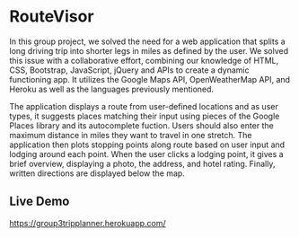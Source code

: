 # RouteVisor

In this group project, we solved the need for a web application that splits a long driving trip into shorter legs in miles as defined by the user. We solved this issue with a collaborative effort, combining our knowledge of HTML, CSS, Bootstrap, JavaScript, jQuery and APIs to create a dynamic functioning app. It utilizes the Google Maps API, OpenWeatherMap API, and Heroku as well as the languages previously mentioned.

The application displays a route from user-defined locations and as user types, it suggests places matching their input using pieces of the Google Places library and its autocomplete fuction. Users should also enter the maximum distance in miles they want to travel in one stretch. The application then plots stopping points along route based on user input and lodging around each point. When the user clicks a lodging point, it gives a brief overview, displaying a photo, the address, and hotel rating. Finally, written directions are displayed below the map.

## Live Demo

https://group3tripplanner.herokuapp.com/
